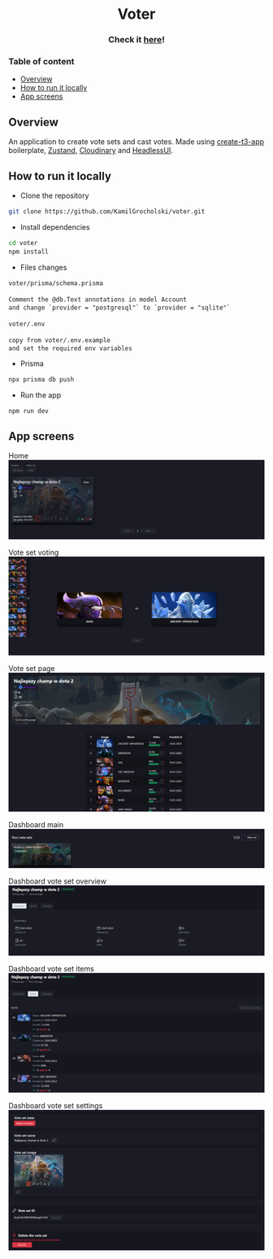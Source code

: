 <h1 align="center">Voter</h1>

<h3 align="center">Check it <a href="https://voter-liard.vercel.app">here</a>!</h3>

### Table of content

- [Overview](#overview)
- [How to run it locally](#how-to-run-it-locally)
- [App screens](#app-screens)

## Overview

An application to create vote sets and cast votes. Made using [create-t3-app](https://create.t3.gg) boilerplate, [Zustand](https://github.com/pmndrs/zustand), [Cloudinary](https://cloudinary.com) and [HeadlessUI](https://headlessui.com).

## How to run it locally

- Clone the repository

```bash
git clone https://github.com/KamilGrocholski/voter.git
```

- Install dependencies

```bash
cd voter
npm install
```

- Files changes

```
voter/prisma/schema.prisma

Comment the @db.Text annotations in model Account
and change `provider = "postgresql"` to `provider = "sqlite"`

voter/.env

copy from voter/.env.example
and set the required env variables
```

- Prisma

```bash
npx prisma db push
```

- Run the app

```bash
npm run dev
```

## App screens

Home\
![screenshot](https://github.com/KamilGrocholski/voter/blob/main/readme-images/home.png?raw=true)

Vote set voting\
![screenshot](https://github.com/KamilGrocholski/voter/blob/main/readme-images/vote-set_voting.png?raw=true)

Vote set page\
![screenshot](https://github.com/KamilGrocholski/voter/blob/main/readme-images/vote-set_page.png?raw=true)

Dashboard main\
![screenshot](https://github.com/KamilGrocholski/voter/blob/main/readme-images/dashboard.png?raw=true)

Dashboard vote set overview\
![screenshot](https://github.com/KamilGrocholski/voter/blob/main/readme-images/dashboard_my-vote-set_overview.png?raw=true)

Dashboard vote set items\
![screenshot](https://github.com/KamilGrocholski/voter/blob/main/readme-images/dashboard_my-vote-set_items.png?raw=true)

Dashboard vote set settings\
![screenshot](https://github.com/KamilGrocholski/voter/blob/main/readme-images/dashboard_my-vote-set_settings.png?raw=true)
